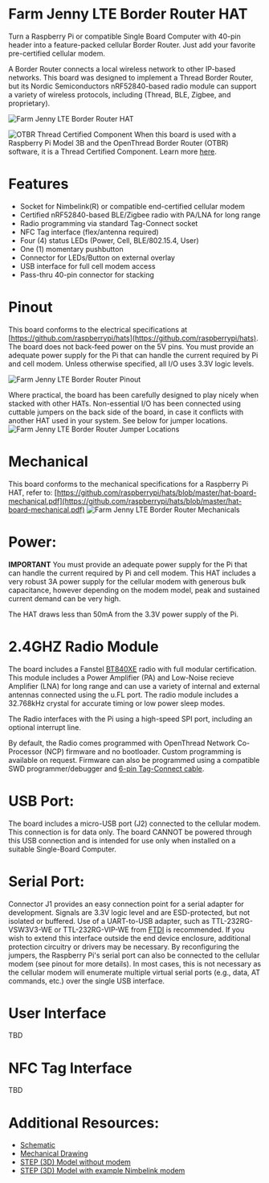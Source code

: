 # Farm Jenny LTE Border Router HAT
Turn a Raspberry Pi or compatible Single Board Computer with 40-pin header into a feature-packed cellular Border Router. Just add your favorite pre-certified cellular modem.

A Border Router connects a local wireless network to other IP-based networks. This board was designed to implement a Thread Border Router, but its Nordic Semiconductors nRF52840-based radio module can support a variety of wireless protocols, including (Thread, BLE, Zigbee, and proprietary).

![Farm Jenny LTE Border Router HAT](https://github.com/farmjenny/FarmJenny_LTE_Border_Router_Hat/blob/master/images/PCB_ASSY_WITHOUT_MODULE.png)

![OTBR Thread Certified Component](https://openthread.io/images/ot-thread-certified.png)
When this board is used with a Raspberry Pi Model 3B and the OpenThread Border Router (OTBR) software, it is a Thread Certified Component. Learn more [here](https://openthread.io/guides/border-router).

# Features
* Socket for Nimbelink(R) or compatible end-certified cellular modem
* Certified nRF52840-based BLE/Zigbee radio with PA/LNA for long range
* Radio programming via standard Tag-Connect socket
* NFC Tag interface (flex/antenna required)
* Four (4) status LEDs (Power, Cell, BLE/802.15.4, User)
* One (1) momentary pushbutton
* Connector for LEDs/Button on external overlay
* USB interface for full cell modem access
* Pass-thru 40-pin connector for stacking

# Pinout
This board conforms to the electrical specifications at [https://github.com/raspberrypi/hats](https://github.com/raspberrypi/hats). The board does not back-feed power on the 5V pins.  You must provide an adequate power supply for the Pi that can handle the current required by Pi and cell modem. Unless otherwise specified, all I/O uses 3.3V logic levels.

![Farm Jenny LTE Border Router Pinout](https://github.com/farmjenny/FarmJenny_LTE_Border_Router_Hat/blob/master/images/pinout.PNG)

Where practical, the board has been carefully designed to play nicely when stacked with other HATs. Non-essential I/O has been connected using cuttable jumpers on the back side of the board, in case it conflicts with another HAT used in your system.  See below for jumper locations.
![Farm Jenny LTE Border Router Jumper Locations](https://github.com/farmjenny/FarmJenny_LTE_Border_Router_Hat/blob/master/images/BOT_HR.png)

# Mechanical
This board conforms to the mechanical specifications for a Raspberry Pi HAT, refer to:   [https://github.com/raspberrypi/hats/blob/master/hat-board-mechanical.pdf](https://github.com/raspberrypi/hats/blob/master/hat-board-mechanical.pdf)
![Farm Jenny LTE Border Router Mechanicals](https://github.com/farmjenny/FarmJenny_LTE_Border_Router_Hat/blob/master/images/dimensions.JPG)

# Power:
**IMPORTANT** You must provide an adequate power supply for the Pi that can handle the current required by Pi and cell modem. This HAT includes a very robust 3A power supply for the cellular modem with generous bulk capacitance, however depending on the modem model, peak and sustained current demand can be very high.

The HAT draws less than 50mA from the 3.3V power supply of the Pi.

# 2.4GHZ Radio Module
The board includes a Fanstel [BT840XE](https://www.fanstel.com/bt840x-nrf52840-module-with-pa) radio with full modular certification.  This module includes a Power Amplifier (PA) and Low-Noise recieve Amplifier (LNA) for long range and can use a variety of internal and external antennas connected using the u.FL port.  The radio module includes a 32.768kHz crystal for accurate timing or low power sleep modes.

The Radio interfaces with the Pi using a high-speed SPI port, including an optional interrupt line.

By default, the Radio comes programmed with OpenThread Network Co-Processor (NCP) firmware and no bootloader.  Custom programming is available on request.  Firmware can also be programmed using a compatible SWD programmer/debugger and [6-pin Tag-Connect cable](https://www.tag-connect.com/product-category/products/cables/6-pin-target).

# USB Port:
The board includes a micro-USB port (J2) connected to the cellular modem. This connection is for data only. The board CANNOT be powered through this USB connection and is intended for use only when installed on a suitable Single-Board Computer.

# Serial Port:
Connector J1 provides an easy connection point for a serial adapter for development.  Signals are 3.3V logic level and are ESD-protected, but not isolated or buffered.  Use of a UART-to-USB adapter, such as TTL-232RG-VSW3V3-WE or TTL-232RG-VIP-WE from [FTDI](https://www.ftdichip.com/Products/Cables/USBTTLSerial.htm) is recommended.  If you wish to extend this interface outside the end device enclosure, additional protection circuitry or drivers may be necessary.  By reconfiguring the jumpers, the Raspberry Pi's serial port can also be connected to the cellular modem (see pinout for more details).  In most cases, this is not necessary as the cellular modem will enumerate multiple virtual serial ports (e.g., data, AT commands, etc.) over the single USB interface.

# User Interface
TBD

# NFC Tag Interface
TBD

# Additional Resources:
* [Schematic](https://github.com/farmjenny/FarmJenny_LTE_Border_Router_Hat/blob/master/schematic/3000121-Rv0_SCHM%2CPCBA%2CADAPTER%2CGATEWAY%2CCELL-MESH.pdf)
* [Mechanical Drawing](https://github.com/farmjenny/FarmJenny_LTE_Border_Router_Hat/blob/master/mechanical/FARMJENNY-CELL_GATEWAY_PI_HAT-Mechanicals-Rv0.pdf)
* [STEP (3D) Model without modem](https://github.com/farmjenny/FarmJenny_LTE_Border_Router_Hat/blob/master/3d_models/PCBA%2C%20ADAPTER%2C%20GATEWAY%2C%20CELL-MESH.step)
* [STEP (3D) Model with example Nimbelink modem](https://github.com/farmjenny/FarmJenny_LTE_Border_Router_Hat/blob/master/3d_models/PCBA%2C%20ADAPTER%2C%20GATEWAY%2C%20CELL-MESH%20W%20MODULE.step)
